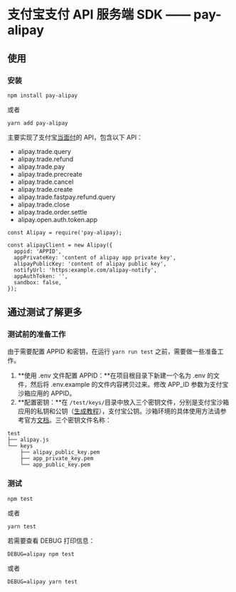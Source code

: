 # 支付宝支付 API 服务端 SDK —— pay-alipay

## 使用

### 安装

```
npm install pay-alipay
```
或者
```
yarn add pay-alipay
```

主要实现了支付宝[当面付](https://docs.open.alipay.com/194/105203/)的 API，包含以下 API：

* alipay.trade.query
* alipay.trade.refund
* alipay.trade.pay
* alipay.trade.precreate
* alipay.trade.cancel
* alipay.trade.create
* alipay.trade.fastpay.refund.query
* alipay.trade.close
* alipay.trade.order.settle
* alipay.open.auth.token.app

```
const Alipay = require('pay-alipay);

const alipayClient = new Alipay({
  appid: 'APPID',
  appPrivateKey: 'content of alipay app private key',
  alipayPublicKey: 'content of alipay public key',
  notifyUrl: 'https:example.com/alipay-notify',
  appAuthToken: '',
  sandbox: false,
});
```

## 通过测试了解更多

### 测试前的准备工作

由于需要配置 APPID 和密钥，在运行 `yarn run test` 之前，需要做一些准备工作。

1. **使用 .env 文件配置 APPID：**在项目根目录下新建一个名为 .env 的文件，然后将 .env.example 的文件内容拷贝过来。修改 APP_ID 参数为支付宝沙箱应用的 APPID。
1. **配置密钥：**在 `/test/keys/`目录中放入三个密钥文件，分别是支付宝沙箱应用的私钥和公钥（[生成教程](https://doc.open.alipay.com/docs/doc.htm?articleId=106130&docType=1)），支付宝公钥。沙箱环境的具体使用方法请参考官方[文档](https://docs.open.alipay.com/200/105311/)。三个密钥文件名称：
```
test
├── alipay.js
└── keys
    ├── alipay_public_key.pem
    ├── app_private_key.pem
    └── app_public_key.pem
```

### 测试

```
npm test
```
或者
```
yarn test
```
若需要查看 DEBUG 打印信息：
```
DEBUG=alipay npm test
``` 
或者 
```
DEBUG=alipay yarn test
```

